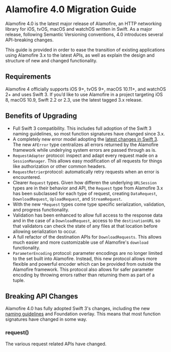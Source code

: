 # Alamofire 4.0 Migration Guide

Alamofire 4.0 is the latest major release of Alamofire, an HTTP networking library for iOS, tvOS, macOS and watchOS written in Swift. As a major release, following Semantic Versioning conventions, 4.0 introduces several API-breaking changes.

This guide is provided in order to ease the transition of existing applications using Alamofire 3.x to the latest APIs, as well as explain the design and structure of new and changed functionality.

## Requirements

Alamofire 4 officially supports iOS 9+, tvOS 9+, macOS 10.11+, and watchOS 2+ and uses Swift 3. If you’d like to use Alamofire in a project targeting iOS 8, macOS 10.9, Swift 2.2 or 2.3, use the latest tagged 3.x release.

## Benefits of Upgrading

* Full Swift 3 compatibility. This includes full adoption of the Swift 3 naming guidelines, so most function signatures have changed since 3.x.
* A completely new error model adopting the [latest changes in Swift 3](https://github.com/apple/swift-evolution/blob/master/proposals/0112-nserror-bridging.md). The new `AFError` type centralizes all errors returned by the Alamofire framework while undelrying system errors are passed through as is.
* `RequestAdapter` protocol: inspect and adapt every request made on a `SessionManager`. This allows easy modification of all requests for things like authorization or other common headers.
* `RequestRetrier`protocol: automatically retry requests when an error is encountered.
* Clearer `Request` types. Given how differen the underlying `URLSession` types are in their behavior and API, the `Request` type from Alamofire 3.x has been subclassed for each type of request, creating `DataRequest`, `DownloadRequest`, `UploadRequest`, and `StreamRequest`.
* With the new `*Request` types come type specific serialization, validation, and progress functionality.
* Validation has been enhanced to allow full access to the response data and in the case of a `DownloadRequest`, access to the `destinationURL` so that validators can check the state of any files at that location before allowing serialization to occur.
* A full refactor of the destination APIs for `DownloadRequests`. This allows much easier and more customizable use of Alamofire's `download` functionality.
* `ParameterEncoding` protocol: parameter encodings are no longer limited to the set built into Alamofire. Instead, this new protocol allows more flexible and powerful encoder which can be provided from outside the Alamofire framework. This protocol also allows for safer parameter encoding by throwing errors rather than returning them as part of a tuple.

## Breaking API Changes

Alamofire 4.0 has fully adopted Swift 3's changes, including the new [naming guidelines](https://swift.org/documentation/api-design-guidelines/) and Foundation overlay. This means that most function signatures have changed in some way. 

### request()

The various request related APIs have changed. 